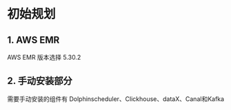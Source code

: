 # 初始规划

## 1. AWS EMR
AWS EMR 版本选择 5.30.2

## 2. 手动安装部分
需要手动安装的组件有 Dolphinscheduler、Clickhouse、dataX、Canal和Kafka



